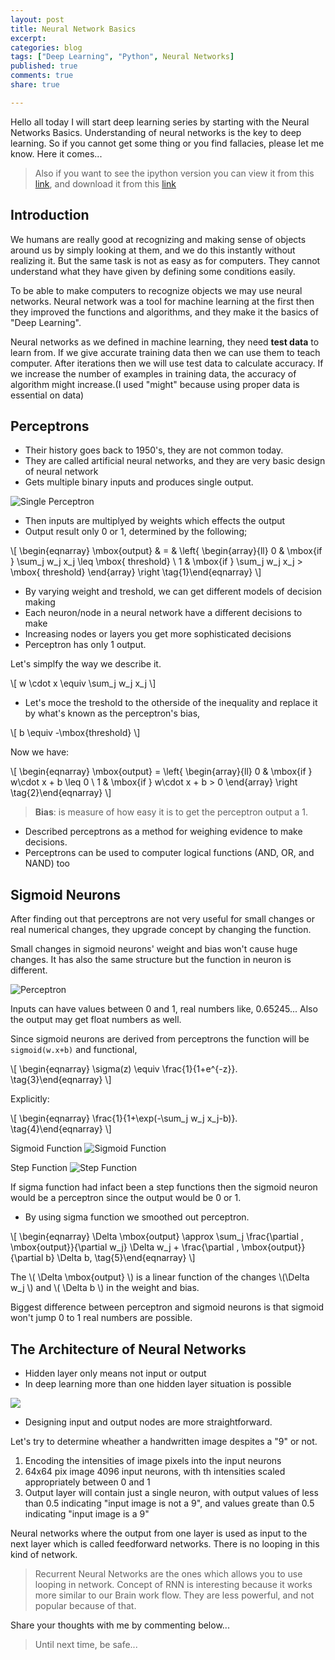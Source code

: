 ```yaml
---
layout: post
title: Neural Network Basics
excerpt:
categories: blog
tags: ["Deep Learning", "Python", Neural Networks]
published: true
comments: true
share: true

---
```



Hello all today I will start deep learning series by starting with the Neural Networks Basics. Understanding of neural networks is the key to deep learning. So if you cannot get some thing or you find fallacies, please let me know. Here it comes...

> Also if you want to see the ipython version you can view it from this  [link](https://github.com/eneskemalergin/Blog-Notebooks/blob/master/Basic_NeuralNets.ipynb), and download it from this [link](https://raw.githubusercontent.com/eneskemalergin/Blog-Notebooks/master/Basic_NeuralNets.ipynb)

## Introduction
We humans are really good at recognizing and making sense of objects around us by simply looking at them, and we do this instantly without realizing it. But the same task is not as easy as for computers. They cannot understand what they have given by defining some conditions easily.

To be able to make computers to recognize objects we may use neural networks. Neural network was a tool for machine learning at the first then they improved the functions and algorithms, and they make it the basics of "Deep Learning".

Neural networks as we defined in machine learning, they need __test data__ to learn from. If we give accurate training data then we can use them to teach computer. After iterations then we will use test data to calculate accuracy. If we increase the number of examples in training data, the accuracy of algorithm might increase.(I used "might" because using proper data is essential on data)




## Perceptrons

- Their history goes back to 1950's, they are not common today.
- They are called artificial neural networks, and they are very basic design of neural network
- Gets multiple binary inputs and produces single output.

![Single Perceptron](http://eneskemalergin.github.io/images/perceptron.png)

- Then inputs are multiplyed by weights which effects the output
- Output result only 0 or 1, determined by the following;

\\[
\begin{eqnarray}
  \mbox{output} & = & \left\{ \begin{array}{ll}
      0 & \mbox{if } \sum_j w_j x_j \leq \mbox{ threshold} \\
      1 & \mbox{if } \sum_j w_j x_j > \mbox{ threshold}
      \end{array} \right
\tag{1}\end{eqnarray}
\\]

- By varying weight and treshold, we can get different models of decision making
- Each neuron/node in a neural network have a different decisions to make
- Increasing nodes or layers you get more sophisticated decisions
- Perceptron has only 1 output.

Let's simplfy the way we describe it.  

\\[ w \cdot x \equiv \sum_j w_j x_j \\]


- Let's moce the treshold to the otherside of the inequality and replace it by what's known as the perceptron's bias,

\\[
b \equiv
-\mbox{threshold}
\\]

Now we have:

\\[
\begin{eqnarray}
  \mbox{output} = \left\{
    \begin{array}{ll}
      0 & \mbox{if } w\cdot x + b \leq 0 \\
      1 & \mbox{if } w\cdot x + b > 0
    \end{array}
  \right
\tag{2}\end{eqnarray}
\\]

> __Bias__: is measure of how easy it is to get the perceptron output a 1.

- Described perceptrons as a method for weighing evidence to make decisions.
- Perceptrons can be used to computer logical functions (AND, OR, and NAND) too

## Sigmoid Neurons

After finding out that perceptrons are not very useful for small changes or real numerical changes, they upgrade concept by changing the function.

Small changes in sigmoid neurons' weight and bias won't cause huge changes. It has also the same structure but the function in neuron is different.

![Perceptron](http://eneskemalergin.github.io/images/perceptron.png)

Inputs can have values between 0 and 1, real numbers like, 0.65245... Also the output may get float numbers as well.

Since sigmoid neurons are derived from perceptrons the function will be ```sigmoid(w.x+b)``` and functional,

\\[
\begin{eqnarray}
  \sigma(z) \equiv \frac{1}{1+e^{-z}}.
\tag{3}\end{eqnarray}
\\]

Explicitly:

\\[
\begin{eqnarray}
  \frac{1}{1+\exp(-\sum_j w_j x_j-b)}.
\tag{4}\end{eqnarray}
\\]

Sigmoid Function
![Sigmoid Function](http://eneskemalergin.github.io/images/sigmoidfunction.png)


Step Function
![Step Function](http://eneskemalergin.github.io/images/step.png)

If sigma function had infact been a step functions then the sigmoid neuron would be a perceptron since the output would be 0 or 1.

- By using sigma function we smoothed out perceptron.

\\[
\begin{eqnarray}
  \Delta \mbox{output} \approx \sum_j \frac{\partial \, \mbox{output}}{\partial w_j}
  \Delta w_j + \frac{\partial \, \mbox{output}}{\partial b} \Delta b,
\tag{5}\end{eqnarray}
\\]

The \\( \Delta \mbox{output} \\) is a linear function of the changes \\(\Delta w_j \\) and \\( \Delta b \\) in the weight and bias.

Biggest difference between perceptron and sigmoid neurons is that sigmoid won't jump 0 to 1 real numbers are possible.

## The Architecture of Neural Networks

- Hidden layer only means not input or output
- In deep learning more than one hidden layer situation is possible

![](http://eneskemalergin.github.io/images/neuralNets1.png)

- Designing input and output nodes are more straightforward.

Let's try to determine wheather a handwritten image despites a "9" or not.

1. Encoding the intensities of image pixels into the input neurons
2. 64x64 pix image 4096 input neurons, with th intensities scaled appropriately between 0 and 1
3. Output layer will contain just a single neuron, with output values of less than 0.5 indicating "input image is not a 9", and values greate than 0.5 indicating "input image is a 9"


Neural networks where the output from one layer is used as input to the next layer which is called feedforward networks. There is no looping in this kind of network.

> Recurrent Neural Networks are the ones which allows you to use looping in network. Concept of RNN is interesting because it works more similar to our Brain work flow. They are less powerful, and not popular because of that.

Share your thoughts with me by commenting below...

> Until next time, be safe...
